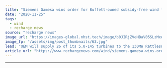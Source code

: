 ```yaml
---
title: "Siemens Gamesa wins order for Buffett-owned subsidy-free wind farm in Canada"
date: "2020-11-25"
tags: 
  - wind
  - recharge news
source: "recharge news"
image_url: "https://images-global.nhst.tech/image/b0JIRjZVeHBaV05SLzMxdnUrYTAwL0orbFdaN3F1TkVyVVNTTjdFY2MrND0=/nhst/binary/28d531b91f4d3ec03807a7b2680dac22"
image_fp: "/assets/img/post_thumbnails/63.jpg"
lead: "OEM will supply 26 of its 5.0-145 turbines to the 130MW Rattlesnake Ridge wind project in Alberta"
article_url: "https://www.rechargenews.com/wind/siemens-gamesa-wins-order-for-buffett-owned-subsidy-free-wind-farm-in-canada/2-1-919203"
---
```


---
